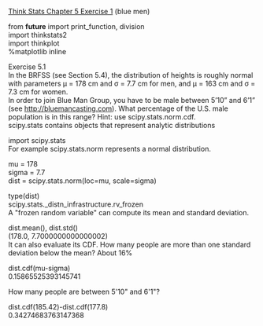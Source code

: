 [Think Stats Chapter 5 Exercise 1](http://greenteapress.com/thinkstats2/html/thinkstats2006.html#toc50) (blue men)

from __future__ import print_function, division  
import thinkstats2  
import thinkplot  
%matplotlib inline  

Exercise 5.1  
In the BRFSS (see Section 5.4), the distribution of heights is roughly normal with parameters µ = 178 cm and σ = 7.7 cm for men, and µ = 163 cm and σ = 7.3 cm for women.  
In order to join Blue Man Group, you have to be male between 5’10” and 6’1” (see http://bluemancasting.com). What percentage of the U.S. male population is in this range? Hint: use scipy.stats.norm.cdf.  
scipy.stats contains objects that represent analytic distributions  

import scipy.stats  
For example scipy.stats.norm represents a normal distribution.  

mu = 178  
sigma = 7.7  
dist = scipy.stats.norm(loc=mu, scale=sigma)  

type(dist)  
scipy.stats._distn_infrastructure.rv_frozen  
A "frozen random variable" can compute its mean and standard deviation.  

dist.mean(), dist.std()  
(178.0, 7.7000000000000002)  
It can also evaluate its CDF. How many people are more than one standard deviation below the mean? About 16%

dist.cdf(mu-sigma)  
0.15865525393145741  

How many people are between 5'10" and 6'1"?  

dist.cdf(185.42)-dist.cdf(177.8)  
0.34274683763147368  

